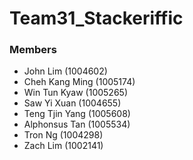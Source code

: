 # Team31_Stackeriffic
 
### Members
- John Lim (1004602)
- Cheh Kang Ming (1005174)
- Win Tun Kyaw (1005265)
- Saw Yi Xuan (1004655)
- Teng Tjin Yang (1005608)
- Alphonsus Tan (1005534)
- Tron Ng (1004298)
- Zach Lim (1002141)

